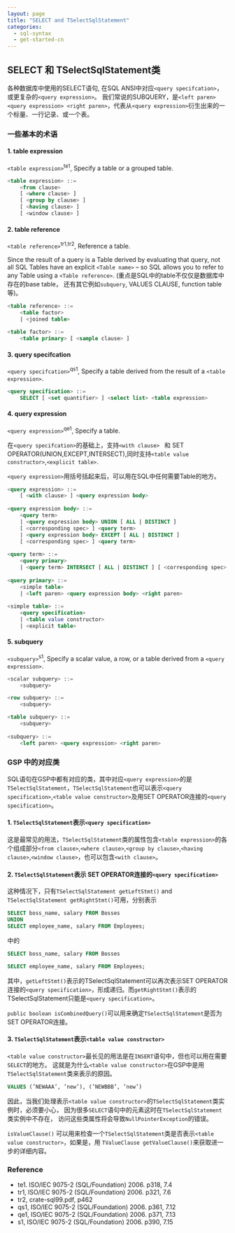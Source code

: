 ```yaml
---
layout: page
title: "SELECT and TSelectSqlStatement"
categories:
  - sql-syntax
  - get-started-cn  
---
```


## SELECT 和 TSelectSqlStatement类

各种数据库中使用的SELECT语句, 在SQL ANSI中对应`<query specifcation>`，或更复杂的`<query expression>`。
我们常说的SUBQUERY，是`<left paren> <query expression> <right paren>`，代表从`<query expression>`衍生出来的一个标量、一行记录、或一个表。

### 一些基本的术语
#### 1. table expression
`<table expression>`<sup>te1</sup>, Specify a table or a grouped table.
```sql
<table expression> ::=
    <from clause>
    [ <where clause> ]
    [ <group by clause> ]
    [ <having clause> ]
    [ <window clause> ]
```

#### 2. table reference
`<table reference>`<sup>tr1,tr2</sup>, Reference a table. 

Since the result of a query is a Table derived by evaluating that query, not all SQL Tables have an explicit `<Table name>` – so SQL allows you to refer to any Table using a `<Table reference>`. (重点是SQL中的table不仅仅是数据库中存在的base table， 还有其它例如`subquery`, VALUES CLAUSE, function table等)。
```sql
<table reference> ::=
    <table factor>
    | <joined table>
    
<table factor> ::=
    <table primary> [ <sample clause> ]
```

#### 3. query specifcation
`<query specifcation>`<sup>qs1</sup>, Specify a table derived from the result of a `<table expression>`.
```sql
<query specification> ::=
    SELECT [ <set quantifier> ] <select list> <table expression>
```

#### 4. query expression
`<query expression>`<sup>qe1</sup>, Specify a table. 

在`<query specifcation>`的基础上，支持`<with clause> `
和 SET OPERATOR(UNION,EXCEPT,INTERSECT),同时支持`<table value constructor>`,`<explicit table>`.

`<query expression>`用括号括起来后，可以用在SQL中任何需要Table的地方。

```sql
<query expression> ::=
    [ <with clause> ] <query expression body>
    
<query expression body> ::=
    <query term>
    | <query expression body> UNION [ ALL | DISTINCT ]
    [ <corresponding spec> ] <query term>
    | <query expression body> EXCEPT [ ALL | DISTINCT ]
    [ <corresponding spec> ] <query term>
    
<query term> ::=
    <query primary>
    | <query term> INTERSECT [ ALL | DISTINCT ] [ <corresponding spec> ] <query primary>
    
<query primary> ::=
    <simple table>
    | <left paren> <query expression body> <right paren>
    
<simple table> ::=
    <query specification>
    | <table value constructor>
    | <explicit table>    
```

#### 5. subquery
`<subquery>`<sup>s1</sup>, Specify a scalar value, a row, or a table derived from a `<query expression>`.
```sql
<scalar subquery> ::=
    <subquery>

<row subquery> ::=
    <subquery>

<table subquery> ::=
    <subquery>
    
<subquery> ::=
    <left paren> <query expression> <right paren>
```

### GSP 中的对应类
SQL语句在GSP中都有对应的类，其中对应`<query expression>`的是`TSelectSqlStatement`，`TSelectSqlStatement`也可以表示`<query specification>`,`<table value constructor>`及用SET OPERATOR连接的`<query specification>`。

#### 1. `TSelectSqlStatement`表示`<query specification>`
这是最常见的用法，`TSelectSqlStatement`类的属性包含`<table expression>`的各个组成部分`<from clause>`,`<where clause>`,`<group by clause>`,`<having clause>`,`<window clause>`，也可以包含`<with clause>`。

#### 2. `TSelectSqlStatement`表示 SET OPERATOR连接的`<query specification>`
这种情况下，只有`TSelectSqlStatement getLeftStmt()` and `TSelectSqlStatement getRightStmt()`可用，分别表示
```sql
SELECT boss_name, salary FROM Bosses
UNION
SELECT employee_name, salary FROM Employees;
```
中的
```sql
SELECT boss_name, salary FROM Bosses
```
```sql
SELECT employee_name, salary FROM Employees;
```
其中，`getLeftStmt()`表示的TSelectSqlStatement可以再次表示SET OPERATOR连接的`<query specification>`，形成递归。而`getRightStmt()`表示的TSelectSqlStatement只能是`<query specification>`。

`public boolean isCombinedQuery()`可以用来确定`TSelectSqlStatement`是否为SET OPERATOR连接。

#### 3. `TSelectSqlStatement`表示`<table value constructor>`

`<table value constructor>`最长见的用法是在`INSERT`语句中，但也可以用在需要`SELECT`的地方。
这就是为什么`<table value constructor>`在GSP中是用`TSelectSqlStatement`类来表示的原因。

```sql
VALUES (’NEWAAA’, ’new’), (’NEWBBB’, ’new’)
```

因此，当我们处理表示`<table value constructor>`的`TSelectSqlStatement`类实例时，必须要小心，
因为很多`SELECT`语句中的元素这时在`TSelectSqlStatement`类实例中不存在，
访问这些类属性将会导致`NullPointerException`的错误。

`isValueClause()` 可以用来检查一个`TSelectSqlStatement`类是否表示`<table value constructor>`，如果是，用
`TValueClause getValueClause()`来获取进一步的详细内容。



### Reference
- te1. ISO/IEC 9075-2 (SQL/Foundation) 2006.  p318, 7.4
- tr1, ISO/IEC 9075-2 (SQL/Foundation) 2006.  p321, 7.6
- tr2, crate-sql99.pdf, p462
- qs1, ISO/IEC 9075-2 (SQL/Foundation) 2006.  p361, 7.12
- qe1, ISO/IEC 9075-2 (SQL/Foundation) 2006.  p371, 7.13
- s1, ISO/IEC 9075-2 (SQL/Foundation) 2006.  p390, 7.15